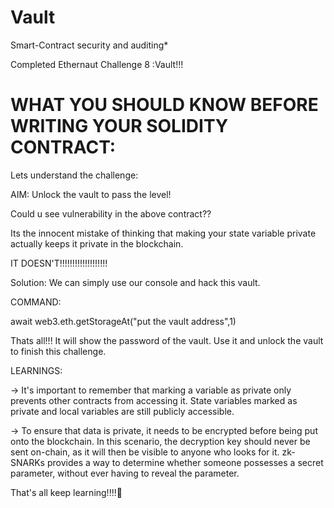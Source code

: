 # Vault

Smart-Contract security and auditing* 


Completed Ethernaut Challenge 8 :Vault!!!
 

# WHAT YOU SHOULD KNOW BEFORE WRITING YOUR SOLIDITY CONTRACT:

Lets understand the challenge:
 
AIM: Unlock the vault to pass the level!

Could u see vulnerability in the above contract??

Its the innocent mistake of thinking that making your state variable private actually keeps it private in the blockchain.

IT DOESN'T!!!!!!!!!!!!!!!!!!!

Solution:
We can simply use our console and hack this vault.

COMMAND:

await web3.eth.getStorageAt("put the vault address",1)

Thats all!!! It will show the password of the vault.
Use it and unlock the vault to finish this challenge.

LEARNINGS:

-> It's important to remember that marking a variable as private only prevents other contracts from accessing it. State variables marked as private and local variables are still publicly accessible.

-> To ensure that data is private, it needs to be encrypted before being put onto the blockchain. In this scenario, the decryption key should never be sent on-chain, as it will then be visible to anyone who looks for it.
zk-SNARKs provides a way to determine whether someone possesses a secret parameter, without ever having to reveal the parameter.


That's all keep learning!!!!🎈
